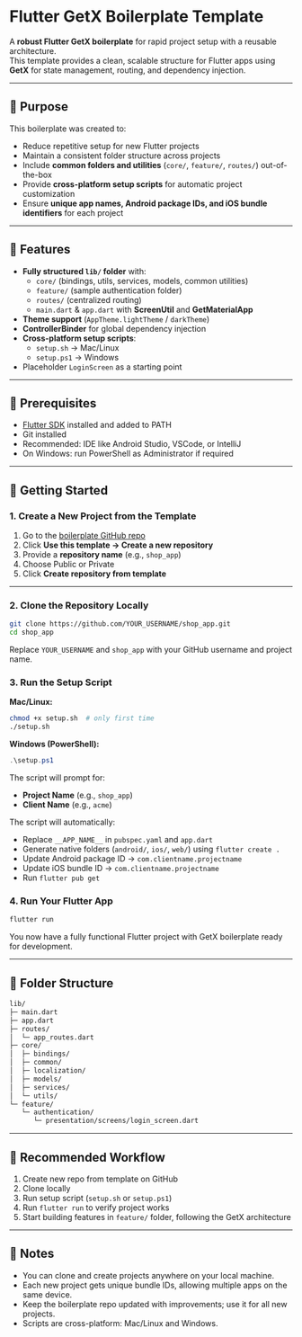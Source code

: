 # Flutter GetX Boilerplate Template

A **robust Flutter GetX boilerplate** for rapid project setup with a reusable architecture.  
This template provides a clean, scalable structure for Flutter apps using **GetX** for state management, routing, and dependency injection.

---

## 🔹 Purpose

This boilerplate was created to:

- Reduce repetitive setup for new Flutter projects
- Maintain a consistent folder structure across projects
- Include **common folders and utilities** (`core/`, `feature/`, `routes/`) out-of-the-box
- Provide **cross-platform setup scripts** for automatic project customization
- Ensure **unique app names, Android package IDs, and iOS bundle identifiers** for each project

---

## 🔹 Features

- **Fully structured `lib/` folder** with:
  - `core/` (bindings, utils, services, models, common utilities)
  - `feature/` (sample authentication folder)
  - `routes/` (centralized routing)
  - `main.dart` & `app.dart` with **ScreenUtil** and **GetMaterialApp**
- **Theme support** (`AppTheme.lightTheme` / `darkTheme`)
- **ControllerBinder** for global dependency injection
- **Cross-platform setup scripts**:
  - `setup.sh` → Mac/Linux
  - `setup.ps1` → Windows
- Placeholder `LoginScreen` as a starting point

---

## 🔹 Prerequisites

- [Flutter SDK](https://flutter.dev/docs/get-started/install) installed and added to PATH
- Git installed
- Recommended: IDE like Android Studio, VSCode, or IntelliJ
- On Windows: run PowerShell as Administrator if required

---

## 🔹 Getting Started

### 1. Create a New Project from the Template

1. Go to the [boilerplate GitHub repo](https://github.com/YOUR_USERNAME/flutter_boilerplate)
2. Click **Use this template → Create a new repository**
3. Provide a **repository name** (e.g., `shop_app`)
4. Choose Public or Private
5. Click **Create repository from template**

---

### 2. Clone the Repository Locally

```bash
git clone https://github.com/YOUR_USERNAME/shop_app.git
cd shop_app
```

Replace `YOUR_USERNAME` and `shop_app` with your GitHub username and project name.

### 3. Run the Setup Script

**Mac/Linux:**

```bash
chmod +x setup.sh  # only first time
./setup.sh
```

**Windows (PowerShell):**

```powershell
.\setup.ps1
```

The script will prompt for:

- **Project Name** (e.g., `shop_app`)
- **Client Name** (e.g., `acme`)

The script will automatically:

- Replace `__APP_NAME__` in `pubspec.yaml` and `app.dart`
- Generate native folders (`android/`, `ios/`, `web/`) using `flutter create .`
- Update Android package ID → `com.clientname.projectname`
- Update iOS bundle ID → `com.clientname.projectname`
- Run `flutter pub get`

### 4. Run Your Flutter App

```bash
flutter run
```

You now have a fully functional Flutter project with GetX boilerplate ready for development.

---

## 🔹 Folder Structure

```bash
lib/
├─ main.dart
├─ app.dart
├─ routes/
│  └─ app_routes.dart
├─ core/
│  ├─ bindings/
│  ├─ common/
│  ├─ localization/
│  ├─ models/
│  ├─ services/
│  └─ utils/
└─ feature/
   └─ authentication/
      └─ presentation/screens/login_screen.dart
```

---

## 🔹 Recommended Workflow

1. Create new repo from template on GitHub
2. Clone locally
3. Run setup script (`setup.sh` or `setup.ps1`)
4. Run `flutter run` to verify project works
5. Start building features in `feature/` folder, following the GetX architecture

---

## 🔹 Notes

- You can clone and create projects anywhere on your local machine.
- Each new project gets unique bundle IDs, allowing multiple apps on the same device.
- Keep the boilerplate repo updated with improvements; use it for all new projects.
- Scripts are cross-platform: Mac/Linux and Windows.
